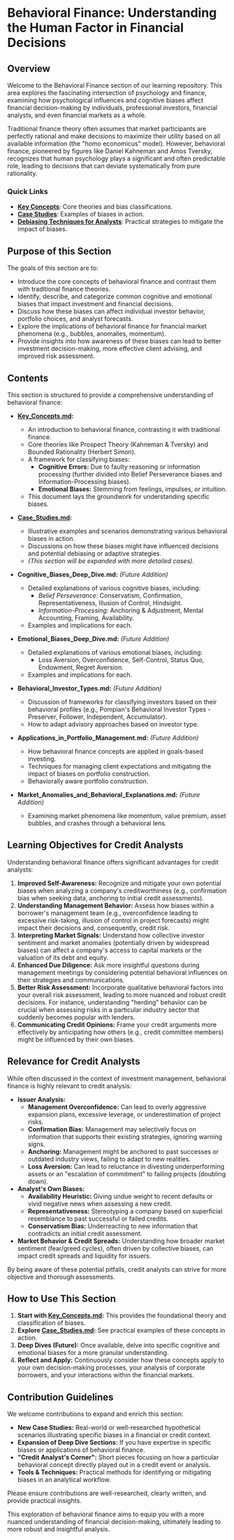 # Behavioral Finance: Understanding the Human Factor in Financial Decisions

## Overview

Welcome to the Behavioral Finance section of our learning repository. This area explores the fascinating intersection of psychology and finance, examining how psychological influences and cognitive biases affect financial decision-making by individuals, professional investors, financial analysts, and even financial markets as a whole.

Traditional finance theory often assumes that market participants are perfectly rational and make decisions to maximize their utility based on all available information (the "homo economicus" model). However, behavioral finance, pioneered by figures like Daniel Kahneman and Amos Tversky, recognizes that human psychology plays a significant and often predictable role, leading to decisions that can deviate systematically from pure rationality.

### Quick Links
*   **[Key Concepts](./Key_Concepts.md)**: Core theories and bias classifications.
*   **[Case Studies](./Case_Studies.md)**: Examples of biases in action.
*   **[Debiasing Techniques for Analysts](./Debiasing_Techniques_for_Analysts.md)**: Practical strategies to mitigate the impact of biases.

## Purpose of this Section

The goals of this section are to:

*   Introduce the core concepts of behavioral finance and contrast them with traditional finance theories.
*   Identify, describe, and categorize common cognitive and emotional biases that impact investment and financial decisions.
*   Discuss how these biases can affect individual investor behavior, portfolio choices, and analyst forecasts.
*   Explore the implications of behavioral finance for financial market phenomena (e.g., bubbles, anomalies, momentum).
*   Provide insights into how awareness of these biases can lead to better investment decision-making, more effective client advising, and improved risk assessment.

## Contents

This section is structured to provide a comprehensive understanding of behavioral finance:

*   **[Key_Concepts.md](./Key_Concepts.md):**
    *   An introduction to behavioral finance, contrasting it with traditional finance.
    *   Core theories like Prospect Theory (Kahneman & Tversky) and Bounded Rationality (Herbert Simon).
    *   A framework for classifying biases:
        *   **Cognitive Errors:** Due to faulty reasoning or information processing (further divided into Belief Perseverance biases and Information-Processing biases).
        *   **Emotional Biases:** Stemming from feelings, impulses, or intuition.
    *   This document lays the groundwork for understanding specific biases.

*   **[Case_Studies.md](./Case_Studies.md):**
    *   Illustrative examples and scenarios demonstrating various behavioral biases in action.
    *   Discussions on how these biases might have influenced decisions and potential debiasing or adaptive strategies.
    *   *(This section will be expanded with more detailed cases).*

*   **Cognitive_Biases_Deep_Dive.md:** *(Future Addition)*
    *   Detailed explanations of various cognitive biases, including:
        *   *Belief Perseverance:* Conservatism, Confirmation, Representativeness, Illusion of Control, Hindsight.
        *   *Information-Processing:* Anchoring & Adjustment, Mental Accounting, Framing, Availability.
    *   Examples and implications for each.

*   **Emotional_Biases_Deep_Dive.md:** *(Future Addition)*
    *   Detailed explanations of various emotional biases, including:
        *   Loss Aversion, Overconfidence, Self-Control, Status Quo, Endowment, Regret Aversion.
    *   Examples and implications for each.

*   **Behavioral_Investor_Types.md:** *(Future Addition)*
    *   Discussion of frameworks for classifying investors based on their behavioral profiles (e.g., Pompian's Behavioral Investor Types - Preserver, Follower, Independent, Accumulator).
    *   How to adapt advisory approaches based on investor type.

*   **Applications_in_Portfolio_Management.md:** *(Future Addition)*
    *   How behavioral finance concepts are applied in goals-based investing.
    *   Techniques for managing client expectations and mitigating the impact of biases on portfolio construction.
    *   Behaviorally aware portfolio construction.

*   **Market_Anomalies_and_Behavioral_Explanations.md:** *(Future Addition)*
    *   Examining market phenomena like momentum, value premium, asset bubbles, and crashes through a behavioral lens.

## Learning Objectives for Credit Analysts

Understanding behavioral finance offers significant advantages for credit analysts:

1.  **Improved Self-Awareness:** Recognize and mitigate your own potential biases when analyzing a company's creditworthiness (e.g., confirmation bias when seeking data, anchoring to initial credit assessments).
2.  **Understanding Management Behavior:** Assess how biases within a borrower's management team (e.g., overconfidence leading to excessive risk-taking, illusion of control in project forecasts) might impact their decisions and, consequently, credit risk.
3.  **Interpreting Market Signals:** Understand how collective investor sentiment and market anomalies (potentially driven by widespread biases) can affect a company's access to capital markets or the valuation of its debt and equity.
4.  **Enhanced Due Diligence:** Ask more insightful questions during management meetings by considering potential behavioral influences on their strategies and communications.
5.  **Better Risk Assessment:** Incorporate qualitative behavioral factors into your overall risk assessment, leading to more nuanced and robust credit decisions. For instance, understanding "herding" behavior can be crucial when assessing risks in a particular industry sector that suddenly becomes popular with lenders.
6.  **Communicating Credit Opinions:** Frame your credit arguments more effectively by anticipating how others (e.g., credit committee members) might be influenced by their own biases.

## Relevance for Credit Analysts

While often discussed in the context of investment management, behavioral finance is highly relevant to credit analysis:

*   **Issuer Analysis:**
    *   **Management Overconfidence:** Can lead to overly aggressive expansion plans, excessive leverage, or underestimation of project risks.
    *   **Confirmation Bias:** Management may selectively focus on information that supports their existing strategies, ignoring warning signs.
    *   **Anchoring:** Management might be anchored to past successes or outdated industry views, failing to adapt to new realities.
    *   **Loss Aversion:** Can lead to reluctance in divesting underperforming assets or an "escalation of commitment" to failing projects (doubling down).
*   **Analyst's Own Biases:**
    *   **Availability Heuristic:** Giving undue weight to recent defaults or vivid negative news when assessing a new credit.
    *   **Representativeness:** Stereotyping a company based on superficial resemblance to past successful or failed credits.
    *   **Conservatism Bias:** Underreacting to new information that contradicts an initial credit assessment.
*   **Market Behavior & Credit Spreads:** Understanding how broader market sentiment (fear/greed cycles), often driven by collective biases, can impact credit spreads and liquidity for issuers.

By being aware of these potential pitfalls, credit analysts can strive for more objective and thorough assessments.

## How to Use This Section

1.  **Start with [Key_Concepts.md](./Key_Concepts.md):** This provides the foundational theory and classification of biases.
2.  **Explore [Case_Studies.md](./Case_Studies.md):** See practical examples of these concepts in action.
3.  **Deep Dives (Future):** Once available, delve into specific cognitive and emotional biases for a more granular understanding.
4.  **Reflect and Apply:** Continuously consider how these concepts apply to your own decision-making processes, your analysis of corporate borrowers, and your interactions within the financial markets.

## Contribution Guidelines

We welcome contributions to expand and enrich this section:

*   **New Case Studies:** Real-world or well-researched hypothetical scenarios illustrating specific biases in a financial or credit context.
*   **Expansion of Deep Dive Sections:** If you have expertise in specific biases or applications of behavioral finance.
*   **"Credit Analyst's Corner":** Short pieces focusing on how a particular behavioral concept directly played out in a credit event or analysis.
*   **Tools & Techniques:** Practical methods for identifying or mitigating biases in an analytical workflow.

Please ensure contributions are well-researched, clearly written, and provide practical insights.

This exploration of behavioral finance aims to equip you with a more nuanced understanding of financial decision-making, ultimately leading to more robust and insightful analysis.
